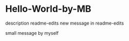 # Hello-World-by-MB
description
 readme-edits
new message in readme-edits

small message by myself

